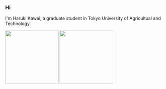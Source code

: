 ### Hi
I'm Haruki Kawai, a graduate student in Tokyo University of Agricultual and Technology.

<a href="https://github.com/tocoteron">
  <img align="left" height="170px" src="https://github-readme-stats.vercel.app/api?username=Amoonguses1&count_private=true&show_icons=true" />
</a>
<a href="https://github.com/tocoteron">
  <img align="left" height="170px" src="https://github-readme-stats.vercel.app/api/top-langs/?username=Amoonguses1&layout=compact" />
</a>
<!--
**Amoonguses1/Amoonguses1** is a ✨ _special_ ✨ repository because its `README.md` (this file) appears on your GitHub profile.

Here are some ideas to get you started:

- 🔭 I’m currently working on ...
- 🌱 I’m currently learning ...
- 👯 I’m looking to collaborate on ...
- 🤔 I’m looking for help with ...
- 💬 Ask me about ...
- 📫 How to reach me: ...
- 😄 Pronouns: ...
- ⚡ Fun fact: ...
-->

